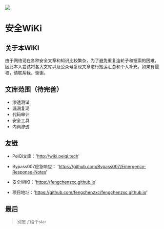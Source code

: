 ![](./docs/background/caiqiewukong.png)

# 安全WiKi

## 关于本WIKI

由于网络现在各种安全文章和知识比较繁杂，为了避免重复造轮子和搜索的困难，因此本人尝试将各大文库以及公众号复现文章进行搬运汇总和个人补充，如果有侵权，请联系我，谢谢。

## 文库范围（待完善）

* 渗透测试
* 漏洞复现
* 代码审计
* 安全工具
* 内网渗透

## 友链

* PeiQi文库：'http://wiki.peiqi.tech'

* Bypass007应急响应： 'https://github.com/Bypass007/Emergency-Response-Notes'

* 安全WIKI：'https://fengchenzxc.github.io'

* 项目地址：'https://github.com/fengchenzxc/fengchenzxc.github.io'

## 最后

> 别忘了给个star
